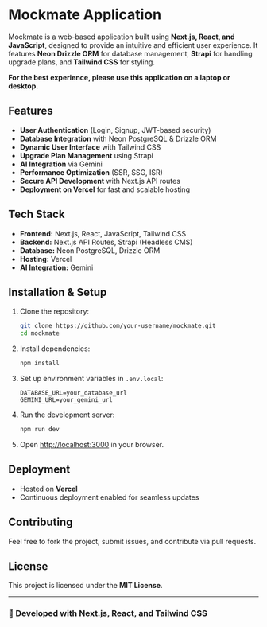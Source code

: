 # Mockmate Application

Mockmate is a web-based application built using **Next.js, React, and JavaScript**, designed to provide an intuitive and efficient user experience. It features **Neon Drizzle ORM** for database management, **Strapi** for handling upgrade plans, and **Tailwind CSS** for styling.

**For the best experience, please use this application on a laptop or desktop.**

## Features
- **User Authentication** (Login, Signup, JWT-based security)
- **Database Integration** with Neon PostgreSQL & Drizzle ORM
- **Dynamic User Interface** with Tailwind CSS
- **Upgrade Plan Management** using Strapi
- **AI Integration** via Gemini
- **Performance Optimization** (SSR, SSG, ISR)
- **Secure API Development** with Next.js API routes
- **Deployment on Vercel** for fast and scalable hosting

## Tech Stack
- **Frontend:** Next.js, React, JavaScript, Tailwind CSS
- **Backend:** Next.js API Routes, Strapi (Headless CMS)
- **Database:** Neon PostgreSQL, Drizzle ORM
- **Hosting:** Vercel
- **AI Integration:** Gemini

## Installation & Setup
1. Clone the repository:
   ```sh
   git clone https://github.com/your-username/mockmate.git
   cd mockmate
   ```
2. Install dependencies:
   ```sh
   npm install
   ```
3. Set up environment variables in `.env.local`:
   ```env
   DATABASE_URL=your_database_url
   GEMINI_URL=your_gemini_url
   ```
4. Run the development server:
   ```sh
   npm run dev
   ```
5. Open [http://localhost:3000](http://localhost:3000) in your browser.

## Deployment
- Hosted on **Vercel**
- Continuous deployment enabled for seamless updates

## Contributing
Feel free to fork the project, submit issues, and contribute via pull requests.

## License
This project is licensed under the **MIT License**.

---
### 🚀 Developed with Next.js, React, and Tailwind CSS

